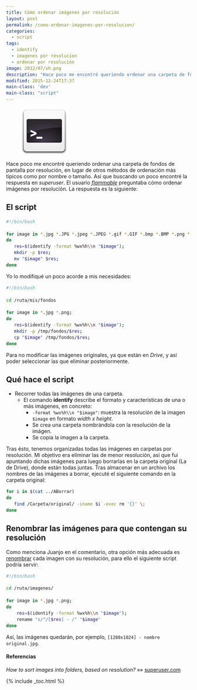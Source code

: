 ```yaml
---
title: Cómo ordenar imágenes por resolución
layout: post
permalink: /como-ordenar-imagenes-por-resolucion/
categories:
  - script
tags:
  - identify
  - imagenes por resolucion
  - ordenar por resolución
image: 2012/07/sh.png
description: "Hace poco me encontré queriendo ordenar una carpeta de fondos de pantalla por resolución, en lugar de otros métodos de ordenación más típicos como por nombre o tamaño. Así que buscando un poco encontré la respuesta en *superuser*. El usuario flammable preguntaba cómo ordenar imágenes por resolución. La respuesta es la siguiente:"
modified: 2015-12-24T17:37
main-class: 'dev'
main-class: "script"
---
```

<figure>
  <a href="/assets/img/2012/07/sh.png"><img src="/assets/img/2012/07/sh.png" title="{{ page.title }}" alt="{{ page.title }}" /></a>
</figure>

Hace poco me encontré queriendo ordenar una carpeta de fondos de pantalla por resolución, en lugar de otros métodos de ordenación más típicos como por nombre o tamaño. Así que buscando un poco encontré la respuesta en *superuser*. El usuario *[flammable][1]* preguntaba cómo ordenar imágenes por resolución. La respuesta es la siguiente:

<!--ad-->

## El script

```bash
#!/bin/bash

for image in *.jpg *.JPG *.jpeg *.JPEG *.gif *.GIF *.bmp *.BMP *.png *.PNG;
do
   res=$(identify -format %wx%h\\n "$image");
   mkdir -p $res;
   mv "$image" $res;
done

```

Yo lo modifiqué un poco acorde a mis necesidades:

```bash
#!/bin/bash

cd /ruta/mis/fondos

for image in *.jpg *.png;
do
   res=$(identify -format %wx%h\\n "$image");
   mkdir -p /tmp/fondos/$res;
   cp "$image" /tmp/fondos/$res;
done

```

Para no modificar las imágenes originales, ya que están en *Drive*, y así poder seleccionar las que eliminar posteriormente.

## Qué hace el script

  * Recorrer todas las imágenes de una carpeta.
      * El comando **identify** describe el formato y características de una o más imágenes, en concreto:
          * `-format %wx%h\\n "$image"`: muestra la resolución de la imagen `$image` en formato *width x height*.
          * Se crea una carpeta nombrándola con la resolución de la imágen.
          * Se copia la imagen a la carpeta.

Tras ésto, tenemos organizadas todas las imágenes en carpetas por resolución. Mi objetivo era eliminar las de menor resolución, así que fui apuntando dichas imágenes para luego borrarlas en la carpeta original (La de Drive), donde están todas juntas. Tras almacenar en un archivo los nombres de las imágenes a borrar, ejecuté el siguiente comando en la carpeta original:

```bash
for i in $(cat ../ABorrar)
do
   find /Carpeta/original/ -iname $i -exec rm '{}' \;
done

```

## Renombrar las imágenes para que contengan su resolución

Como menciona Juanjo en el comentario, otra opción más adecuada es [renombrar][2] cada imagen con su resolución, para ello el siguiente script podría servir:

```bash
#!/bin/bash

cd /ruta/imagenes/

for image in *.jpg *.png;
do
    res=$(identify -format %wx%h\\n "$image");
    rename "s/^/[$res] - /" "$image"
done

```

Así, las imágenes quedarán, por ejemplo, `[1280x1024] - nombre original.jpg`.

#### Referencias

*How to sort images into folders, based on resolution?* »» <a href="http://superuser.com/questions/17562/how-to-sort-images-into-folders-based-on-resolution" target="_blank">superuser.com</a>



 [1]: http://superuser.com/users/4421/flammable
 [2]: https://elbauldelprogramador.com/renombrar-archivos-masivamente-en/ "Renombrar archivos masívamente"

{% include _toc.html %}
